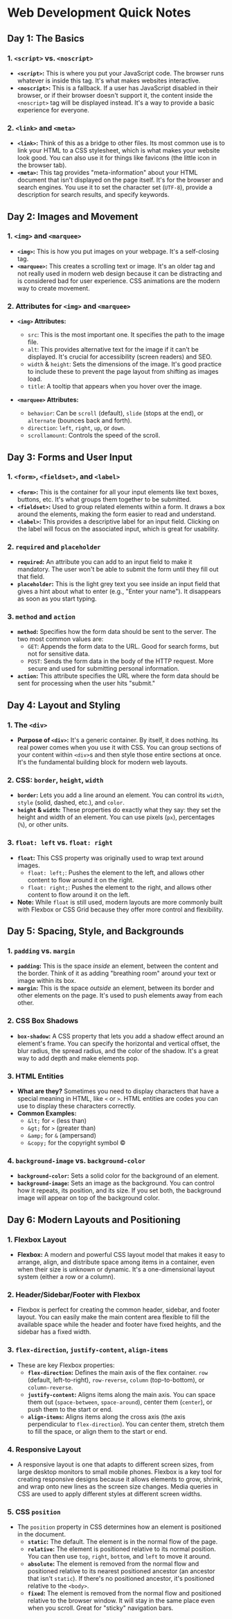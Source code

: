 # Web Development Quick Notes

## Day 1: The Basics

### 1. `<script>` vs. `<noscript>`

* **`<script>`:** This is where you put your JavaScript code. The browser runs whatever is inside this tag. It's what makes websites interactive.
* **`<noscript>`:** This is a fallback. If a user has JavaScript disabled in their browser, or if their browser doesn't support it, the content inside the `<noscript>` tag will be displayed instead. It's a way to provide a basic experience for everyone.

### 2. `<link>` and `<meta>`

* **`<link>`:** Think of this as a bridge to other files. Its most common use is to link your HTML to a CSS stylesheet, which is what makes your website look good. You can also use it for things like favicons (the little icon in the browser tab).
* **`<meta>`:** This tag provides "meta-information" about your HTML document that isn't displayed on the page itself. It's for the browser and search engines. You use it to set the character set (`UTF-8`), provide a description for search results, and specify keywords.

## Day 2: Images and Movement

### 1. `<img>` and `<marquee>`

* **`<img>`:** This is how you put images on your webpage. It's a self-closing tag.
* **`<marquee>`:** This creates a scrolling text or image. It's an older tag and not really used in modern web design because it can be distracting and is considered bad for user experience. CSS animations are the modern way to create movement.

### 2. Attributes for `<img>` and `<marquee>`

* **`<img>` Attributes:**
    * `src`: This is the most important one. It specifies the path to the image file.
    * `alt`: This provides alternative text for the image if it can't be displayed. It's crucial for accessibility (screen readers) and SEO.
    * `width` & `height`:  Sets the dimensions of the image. It's good practice to include these to prevent the page layout from shifting as images load.
    * `title`:  A tooltip that appears when you hover over the image.

* **`<marquee>` Attributes:**
    * `behavior`:  Can be `scroll` (default), `slide` (stops at the end), or `alternate` (bounces back and forth).
    * `direction`:  `left`, `right`, `up`, or `down`.
    * `scrollamount`:  Controls the speed of the scroll.

## Day 3: Forms and User Input

### 1. `<form>`, `<fieldset>`, and `<label>`

* **`<form>`:** This is the container for all your input elements like text boxes, buttons, etc. It's what groups them together to be submitted.
* **`<fieldset>`:** Used to group related elements within a form. It draws a box around the elements, making the form easier to read and understand.
* **`<label>`:** This provides a descriptive label for an input field. Clicking on the label will focus on the associated input, which is great for usability.

### 2. `required` and `placeholder`

* **`required`:** An attribute you can add to an input field to make it mandatory. The user won't be able to submit the form until they fill out that field.
* **`placeholder`:** This is the light grey text you see inside an input field that gives a hint about what to enter (e.g., "Enter your name"). It disappears as soon as you start typing.

### 3. `method` and `action`

* **`method`:** Specifies how the form data should be sent to the server. The two most common values are:
    * `GET`:  Appends the form data to the URL. Good for search forms, but not for sensitive data.
    * `POST`:  Sends the form data in the body of the HTTP request. More secure and used for submitting personal information.
* **`action`:** This attribute specifies the URL where the form data should be sent for processing when the user hits "submit."

## Day 4: Layout and Styling

### 1. The `<div>`

* **Purpose of `<div>`:** It's a generic container. By itself, it does nothing. Its real power comes when you use it with CSS. You can group sections of your content within `<div>`s and then style those entire sections at once. It's the fundamental building block for modern web layouts.

### 2. CSS: `border`, `height`, `width`

* **`border`:** Lets you add a line around an element. You can control its `width`, `style` (solid, dashed, etc.), and `color`.
* **`height` & `width`:** These properties do exactly what they say: they set the height and width of an element. You can use pixels (`px`), percentages (`%`), or other units.

### 3. `float: left` vs. `float: right`

* **`float`:** This CSS property was originally used to wrap text around images.
    * `float: left;`:  Pushes the element to the left, and allows other content to flow around it on the right.
    * `float: right;`: Pushes the element to the right, and allows other content to flow around it on the left.
* **Note:** While `float` is still used, modern layouts are more commonly built with Flexbox or CSS Grid because they offer more control and flexibility.

## Day 5: Spacing, Style, and Backgrounds

### 1. `padding` vs. `margin`

* **`padding`:** This is the space *inside* an element, between the content and the border. Think of it as adding "breathing room" around your text or image within its box.
* **`margin`:** This is the space *outside* an element, between its border and other elements on the page. It's used to push elements away from each other.

### 2. CSS Box Shadows

* **`box-shadow`:** A CSS property that lets you add a shadow effect around an element's frame. You can specify the horizontal and vertical offset, the blur radius, the spread radius, and the color of the shadow. It's a great way to add depth and make elements pop.

### 3. HTML Entities

* **What are they?** Sometimes you need to display characters that have a special meaning in HTML, like `<` or `>`. HTML entities are codes you can use to display these characters correctly.
* **Common Examples:**
    * `&lt;` for `<` (less than)
    * `&gt;` for `>` (greater than)
    * `&amp;` for `&` (ampersand)
    * `&copy;` for the copyright symbol ©

### 4. `background-image` vs. `background-color`

* **`background-color`:** Sets a solid color for the background of an element.
* **`background-image`:** Sets an image as the background. You can control how it repeats, its position, and its size. If you set both, the background image will appear on top of the background color.

## Day 6: Modern Layouts and Positioning

### 1. Flexbox Layout

* **Flexbox:** A modern and powerful CSS layout model that makes it easy to arrange, align, and distribute space among items in a container, even when their size is unknown or dynamic. It's a one-dimensional layout system (either a row or a column).

### 2. Header/Sidebar/Footer with Flexbox

* Flexbox is perfect for creating the common header, sidebar, and footer layout. You can easily make the main content area flexible to fill the available space while the header and footer have fixed heights, and the sidebar has a fixed width.

### 3. `flex-direction`, `justify-content`, `align-items`

* These are key Flexbox properties:
    * **`flex-direction`:** Defines the main axis of the flex container. `row` (default, left-to-right), `row-reverse`, `column` (top-to-bottom), or `column-reverse`.
    * **`justify-content`:** Aligns items along the main axis. You can space them out (`space-between`, `space-around`), center them (`center`), or push them to the start or end.
    * **`align-items`:** Aligns items along the cross axis (the axis perpendicular to `flex-direction`). You can center them, stretch them to fill the space, or align them to the start or end.

### 4. Responsive Layout

* A responsive layout is one that adapts to different screen sizes, from large desktop monitors to small mobile phones. Flexbox is a key tool for creating responsive designs because it allows elements to grow, shrink, and wrap onto new lines as the screen size changes. Media queries in CSS are used to apply different styles at different screen widths.

### 5. CSS `position`

* The `position` property in CSS determines how an element is positioned in the document.
    * **`static`:** The default. The element is in the normal flow of the page.
    * **`relative`:** The element is positioned relative to its normal position. You can then use `top`, `right`, `bottom`, and `left` to move it around.
    * **`absolute`:** The element is removed from the normal flow and positioned relative to its nearest positioned ancestor (an ancestor that isn't `static`). If there's no positioned ancestor, it's positioned relative to the `<body>`.
    * **`fixed`:** The element is removed from the normal flow and positioned relative to the browser window. It will stay in the same place even when you scroll. Great for "sticky" navigation bars.